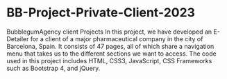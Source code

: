 # BB-Project-Private-Client-2023
BubblegumAgency client Projects
In this project, we have developed an E-Detailer for a client of a major pharmaceutical company in the city of Barcelona, Spain. 
It consists of 47 pages, all of which share a navigation menu that takes us to the different sections we want to access. 
The code used in this project includes HTML, CSS3, JavaScript, CSS Frameworks such as Bootstrap 4, and jQuery.
